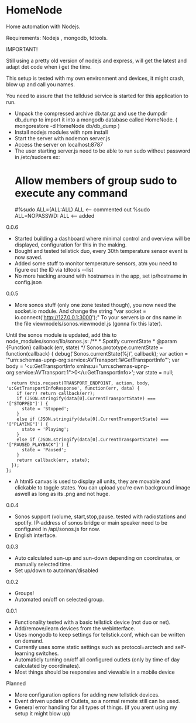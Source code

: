 HomeNode
========

Home automation with Nodejs.

Requirements: Nodejs , mongodb, tdtools.

IMPORTANT!

Still using a pretty old version of nodejs and express, will get the latest and adapt det code when i get the time.

This setup is tested with my own environment and devices, it might crash, blow up and call you names.

You need to assure that the telldusd service is started for this application to run.

* Unpack the compressed archive db.tar.gz and use the dumpdir db_dump to import it into a mongodb database called HomeNode.
  ( mongorestore -d HomeNode db/db_dump )
* Install nodejs modules with npm install
* Start the server with nodemon server.js
* Access the server on localhost:8787
* The user starting server.js need to be able to run sudo without password in /etc/sudoers ex:
	# Allow members of group sudo to execute any command
	#%sudo  ALL=(ALL:ALL) ALL <-- commented out
	%sudo ALL=NOPASSWD: ALL <-- added


0.0.6
 * Started building a dashboard where minimal control and overview will be displayed, configuration for this in the making.
 * Bought and tested tellstick duo, every 30th temperature sensor event is now saved.
 * Added some stuff to monitor temperature sensors, atm you need to figure out the ID via tdtools --list
 * No more hacking around with hostnames in the app, set ip/hostname in config.json

0.0.5
 * More sonos stuff (only one zone tested though), you now need the socket.io module. And change the string "var socket = io.connect('http://127.0.0.1:3000');" To your servers ip or dns name in the file viewmodels/sonos.viewmodel.js (gonna fix this later).

 Until the sonos module is updated, add this to node_modules/sonos/lib/sonos.js:
 	/**
	 * Spotify currentState
	 * @param  {Function} callback (err, state)
	 */
	 Sonos.prototype.currentState = function(callback) {
	  debug('Sonos.currentState(%j)', callback);
	  var action = '"urn:schemas-upnp-org:service:AVTransport:1#GetTransportInfo"';
	  var body = '<u:GetTransportInfo xmlns:u="urn:schemas-upnp-org:service:AVTransport:1"><InstanceID>0</InstanceID></u:GetTransportInfo>';
	  var state = null;

	  return this.request(TRANSPORT_ENDPOINT, action, body, 'u:GetTransportInfoResponse', function(err, data) {
	    if (err) return callback(err);
	    if (JSON.stringify(data[0].CurrentTransportState) === '["STOPPED"]') {
	      state = 'Stopped';
	    }
	    else if (JSON.stringify(data[0].CurrentTransportState) === '["PLAYING"]') {
	      state = 'Playing';
	    }
	    else if (JSON.stringify(data[0].CurrentTransportState) === '["PAUSED_PLAYBACK"]') {
	      state = 'Paused';
	    }
	    return callback(err, state);
	  });
	};

 * A html5 canvas is used to display all units, they are movable and clickable to toggle states. You can upload you're own background image aswell as long as its .png and not huge.

0.0.4
 * Sonos support (volume, start,stop,pause. tested with radiostations and spotify.
   IP-address of sonos bridge or main speaker need to be configured in /api/sonos.js for now.
 * English interface.

0.0.3
 * Auto calculated sun-up and sun-down depending on coordinates, or manually selected time.
 * Set up/down to auto/man/disabled

0.0.2
 * Groups! 
 * Automated on/off on selected group.

0.0.1
 * Functionality tested with a basic tellstick device (not duo or net).
 * Add/remove/learn devices from the webinterface.
 * Uses mongodb to keep settings for tellstick.conf, which can be written on demand.
 * Currently uses some static settings such as protocol=arctech and self-learning switches.
 * Automaticly turning on/off all configured outlets (only by time of day calculated by coordinates).
 * Most things should be responsive and viewable in a mobile device

Planned
 * More configuration options for adding new tellstick devices.
 * Event driven update of Outlets, so a normal remote still can be used.
 * General error handling for all types of things. (if you arent using my setup it might blow up)
